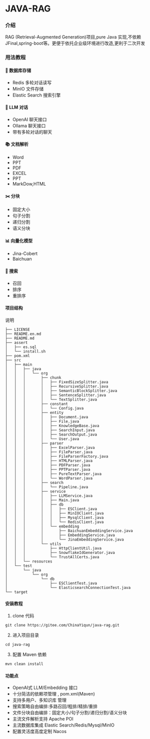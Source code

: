 # JAVA-RAG

### 介绍
RAG (Retrieval-Augmented Generation)项目,pure Java 实现,不依赖JFinal,spring-boot等。更便于依托企业级环境进行改造,更利于二次开发
### 用法教程
#### 💽 数据库存储
- Redis 多轮对话读写
- MinIO 文件存储
- Elastic Search 搜索引擎
#### 🧠 LLM 对话
- OpenAI 聊天接口
- Ollama 聊天接口
- 带有多轮对话的聊天
#### 📚 文档解析
- Word
- PPT
- PDF
- EXCEL
- PPT
- MarkDow,HTML
#### ✂️ 分块
- 固定大小
- 句子分割
- 递归分割
- 语义分块
#### 📊 向量化模型
- Jina-Cobert
- Baichuan
#### 🔎 搜索
- 召回
- 排序
- 重排序
#### 项目结构
说明
```shell
├── LICENSE
├── README.en.md
├── README.md
├── assert
│   ├── es.sql
│   └── install.sh
├── pom.xml
├── src
│   ├── main
│   │   ├── java
│   │   │   └── org
│   │   │       ├── chunk
│   │   │       │   ├── FixedSizeSplitter.java
│   │   │       │   ├── RecursiveSplitter.java
│   │   │       │   ├── SemanticBlockSplitter.java
│   │   │       │   ├── SentenceSplitter.java
│   │   │       │   └── TextSplitter.java
│   │   │       ├── constant
│   │   │       │   └── Config.java
│   │   │       ├── entity
│   │   │       │   ├── Document.java
│   │   │       │   ├── File.java
│   │   │       │   ├── KnowledgeBase.java
│   │   │       │   ├── SearchInput.java
│   │   │       │   ├── SearchOutput.java
│   │   │       │   └── User.java
│   │   │       ├── parser
│   │   │       │   ├── ExcelParser.java
│   │   │       │   ├── FileParser.java
│   │   │       │   ├── FileParserFactory.java
│   │   │       │   ├── HTMLParser.java
│   │   │       │   ├── PDFParser.java
│   │   │       │   ├── PPTParser.java
│   │   │       │   ├── PureTextParser.java
│   │   │       │   └── WordParser.java
│   │   │       ├── search
│   │   │       │   └── Pipeline.java
│   │   │       ├── service
│   │   │       │   ├── LLMService.java
│   │   │       │   ├── Main.java
│   │   │       │   ├── db
│   │   │       │   │   ├── ESClient.java
│   │   │       │   │   ├── MinIOClient.java
│   │   │       │   │   ├── MysqlClient.java
│   │   │       │   │   └── RedisClient.java
│   │   │       │   └── embedding
│   │   │       │       ├── BaichuanEmbeddingService.java
│   │   │       │       ├── EmbeddingService.java
│   │   │       │       └── JinaEmbeddingService.java
│   │   │       └── utils
│   │   │           ├── HttpClientUtil.java
│   │   │           ├── SnowflakeIdGenerator.java
│   │   │           └── TrustAllCerts.java
│   │   └── resources
│   └── test
│       └── java
│           └── org
│               └── db
│                   ├── ESClientTest.java
│                   └── ElasticsearchConnectionTest.java
└── target

```

#### 安装教程

1.  clone 代码
```shell
git clone https://gitee.com/ChinaYiqun/java-rag.git
```    
2. 进入项目目录
```shell
cd java-rag
```
3. 配置 Maven 依赖
```shell
mvn clean install
```


#### 功能点

- OpenAI式 LLM/Embedding 接口
- 十分简洁的依赖项管理 , pom.xml(Maven)
- 支持多用户、多知识库 管理
- 搜索策略自由编排:多路召回/粗排/精排/重排
- 文件分块自由编排：固定大小/句子分割/递归分割/语义分块
- 主流文件解析支持 Apache POI
- 主流数据库集成 Elastic Search/Redis/Mysql/MinIO
- 配置灵活度高度定制 Nacos